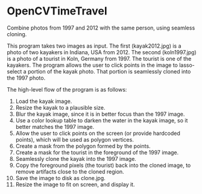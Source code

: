 # OpenCVTimeTravel
Combine photos from 1997 and 2012 with the same person, using seamless cloning.

This program takes two images as input.
The first (kayak2012.jpg) is a photo of two kayakers in Indiana, USA from 2012.
The second (koln1997.jpg) is a photo of a tourist in Koln, Germany from 1997.
The tourist is one of the kayakers.
The program allows the user to click points in the image to lasso-select a portion of the kayak photo.
That portion is seamlessly cloned into the 1997 photo.

The high-level flow of the program is as follows:
1. Load the kayak image.
2. Resize the kayak to a plausible size.
3. Blur the kayak image, since it is in better focus than the 1997 image.
4. Use a color lookup table to darken the water in the kayak image, so it better matches the 1997 image.
5. Allow the user to click points on the screen (or provide hardcoded points), which will be used as polygon vertices.
6. Create a mask from the polygon formed by the points.
7. Create a mask for the tourist in the foreground of the 1997 image.
8. Seamlessly clone the kayak into the 1997 image.
9. Copy the foreground pixels (the tourist) back into the cloned image, to remove artifacts close to the cloned region.
10. Save the image to disk as clone.jpg.
11. Resize the image to fit on screen, and display it.
